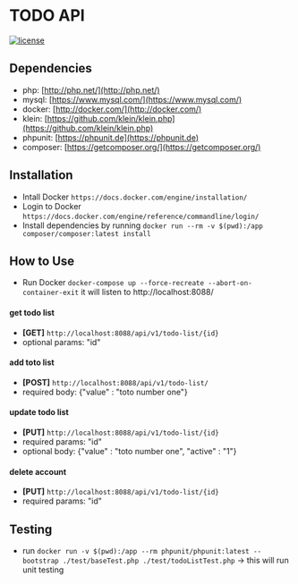 # TODO API
[![license](https://img.shields.io/github/license/mashape/apistatus.svg)]()

## Dependencies
* php: [http://php.net/](http://php.net/)
* mysql: [https://www.mysql.com/](https://www.mysql.com/)
* docker: [http://docker.com/](http://docker.com/)
* klein: [https://github.com/klein/klein.php](https://github.com/klein/klein.php)
* phpunit: [https://phpunit.de](https://phpunit.de)
* composer: [https://getcomposer.org/](https://getcomposer.org/)


## Installation
- Intall Docker `https://docs.docker.com/engine/installation/`
- Login to Docker `https://docs.docker.com/engine/reference/commandline/login/`
- Install dependencies by running `docker run --rm -v $(pwd):/app composer/composer:latest install`


## How to Use
- Run Docker `docker-compose up --force-recreate --abort-on-container-exit` it will listen to http://localhost:8088/

#### get todo list
- **[GET]** `http://localhost:8088/api/v1/todo-list/{id}`
- optional params: "id"

#### add toto list
- **[POST]** `http://localhost:8088/api/v1/todo-list/`
- required body: {"value" : "toto number one"}

#### update todo list
- **[PUT]** `http://localhost:8088/api/v1/todo-list/{id}`
- required params: "id"
- optional body: {"value" : "toto number one", "active" : "1"}

#### delete account
- **[PUT]** `http://localhost:8088/api/v1/todo-list/{id}`
- required params: "id"


## Testing
- run `docker run -v $(pwd):/app --rm phpunit/phpunit:latest --bootstrap ./test/baseTest.php ./test/todoListTest.php` -> this will run unit testing
